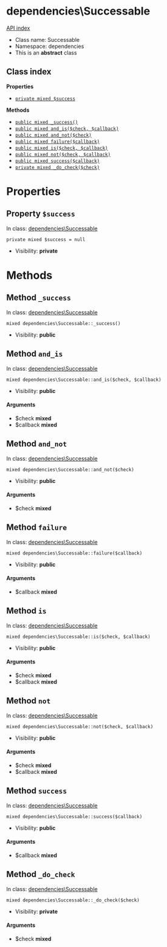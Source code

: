 # dependencies\Successable
[API index](../API-index.md)






* Class name: Successable
* Namespace: dependencies
* This is an **abstract** class




## Class index

**Properties**
* [`private mixed $success`](#property-success)

**Methods**
* [`public mixed _success()`](#method-_success)
* [`public mixed and_is($check, $callback)`](#method-and_is)
* [`public mixed and_not($check)`](#method-and_not)
* [`public mixed failure($callback)`](#method-failure)
* [`public mixed is($check, $callback)`](#method-is)
* [`public mixed not($check, $callback)`](#method-not)
* [`public mixed success($callback)`](#method-success)
* [`private mixed _do_check($check)`](#method-_do_check)







# Properties


## Property `$success`
In class: [dependencies\Successable](#top)

```
private mixed $success = null
```





* Visibility: **private**


# Methods


## Method `_success`
In class: [dependencies\Successable](#top)

```
mixed dependencies\Successable::_success()
```





* Visibility: **public**



## Method `and_is`
In class: [dependencies\Successable](#top)

```
mixed dependencies\Successable::and_is($check, $callback)
```





* Visibility: **public**

#### Arguments

* $check **mixed**
* $callback **mixed**



## Method `and_not`
In class: [dependencies\Successable](#top)

```
mixed dependencies\Successable::and_not($check)
```





* Visibility: **public**

#### Arguments

* $check **mixed**



## Method `failure`
In class: [dependencies\Successable](#top)

```
mixed dependencies\Successable::failure($callback)
```





* Visibility: **public**

#### Arguments

* $callback **mixed**



## Method `is`
In class: [dependencies\Successable](#top)

```
mixed dependencies\Successable::is($check, $callback)
```





* Visibility: **public**

#### Arguments

* $check **mixed**
* $callback **mixed**



## Method `not`
In class: [dependencies\Successable](#top)

```
mixed dependencies\Successable::not($check, $callback)
```





* Visibility: **public**

#### Arguments

* $check **mixed**
* $callback **mixed**



## Method `success`
In class: [dependencies\Successable](#top)

```
mixed dependencies\Successable::success($callback)
```





* Visibility: **public**

#### Arguments

* $callback **mixed**



## Method `_do_check`
In class: [dependencies\Successable](#top)

```
mixed dependencies\Successable::_do_check($check)
```





* Visibility: **private**

#### Arguments

* $check **mixed**


